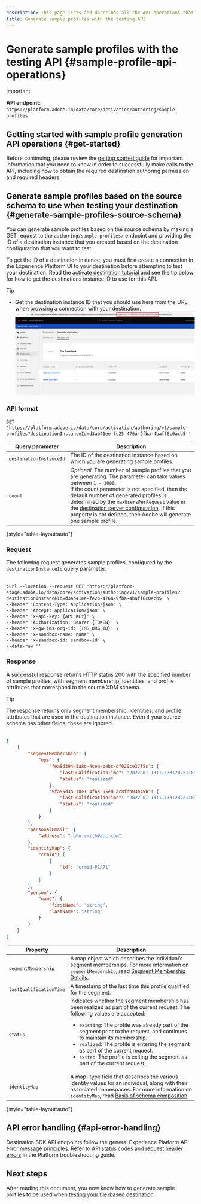 ```yaml
---
description: This page lists and describes all the API operations that you can perform using the `/authoring/sample-profiles` API endpoint, to generate sample profiles to use in file-based destination testing.
title: Generate sample profiles with the testing API
---
```

# Generate sample profiles with the testing API {#sample-profile-api-operations}

>[!IMPORTANT]
>
>**API endpoint**: `https://platform.adobe.io/data/core/activation/authoring/sample-profiles`

## Getting started with sample profile generation API operations {#get-started}

Before continuing, please review the [getting started guide](./getting-started.md) for important information that you need to know in order to successfully make calls to the API, including how to obtain the required destination authoring permission and required headers.

## Generate sample profiles based on the source schema to use when testing your destination {#generate-sample-profiles-source-schema}

You can generate sample profiles based on the source schema by making a GET request to the `authoring/sample-profiles/` endpoint and providing the ID of a destination instance that you created based on the destination configuration that you want to test. 

To get the ID of a destination instance, you must first create a connection in the Experience Platform UI to your destination before attempting to test your destination. Read the [activate destination tutorial](/help/destinations/ui/activation-overview.md) and see the tip below for how to get the destinations instance ID to use for this API.

>[!TIP]
>
>* Get the destination instance ID that you should use here from the URL when browsing a connection with your destination.
>![UI image how to get destination instance ID](./assets/get-destination-instance-id.png)

### API format

```http
GET 'https://platform.adobe.io/data/core/activation/authoring/v1/sample-profiles?destinationInstanceId=d3ab41ee-fe25-476a-9fba-4baff6c0acb5''
```

| Query parameter | Description |
| -------- | ----------- |
| `destinationInstanceId` | The ID of the destination instance based on which you are generating sample profiles. |
| `count` | *Optional*. The number of sample profiles that you are generating. The parameter can take values between `1 - 1000`. <br> If the count parameter is not specified, then the default number of generated profiles is determined by the `maxUsersPerRequest` value in the [destination server configuration](./destination-server-api.md#create). If this property is not defined, then Adobe will generate one sample profile. |

{style="table-layout:auto"}


### Request

The following request generates sample profiles, configured by the `destinationInstanceId` query parameter.

```shell

curl --location --request GET 'https://platform-stage.adobe.io/data/core/activation/authoring/v1/sample-profiles?destinationInstanceId=d3ab41ee-fe25-476a-9fba-4baff6c0acb5' \
--header 'Content-Type: application/json' \
--header 'Accept: application/json' \
--header 'x-api-key: {API_KEY}' \
--header 'Authorization: Bearer {TOKEN}' \
--header 'x-gw-ims-org-id: {IMS_ORG_ID}' \
--header 'x-sandbox-name: name' \
--header 'x-sandbox-id: sandbox-id' \
--data-raw ''

```

### Response

A successful response returns HTTP status 200 with the specified number of sample profiles, with segment membership, identities, and profile attributes that correspond to the source XDM schema.

>[!TIP]
>
> The response returns only segment membership, identities, and profile attributes that are used in the destination instance. Even if your source schema has other fields, these are ignored.

```json

[
    {
        "segmentMembership": {
            "ups": {
                "fea8d394-5a8c-4cea-bebc-df020ce37f5c": {
                    "lastQualificationTime": "2022-01-13T11:33:28.211895Z",
                    "status": "realized"
                },
                "5fa55d3a-18e1-4f65-95ed-ac8fdb03b45b": {
                    "lastQualificationTime": "2022-01-13T11:33:28.211893Z",
                    "status": "realized"
                }
            }
        },
        "personalEmail": {
            "address": "john.smith@abc.com"
        },
        "identityMap": {
            "crmid": [
                {
                    "id": "crmid-P1A7l"
                }
            ]
        },
        "person": {
            "name": {
                "firstName": "string",
                "lastName": "string"
            }
        }
    }
]

```

| Property | Description |
| -------- | ----------- |
| `segmentMembership` | A map object which describes the individual’s segment memberships. For more information on `segmentMembership`, read [Segment Membership Details](../../xdm/field-groups/profile/segmentation.md). |
| `lastQualificationTime` | A timestamp of the last time this profile qualified for the segment. |
| `status` | Indicates whether the segment membership has been realized as part of the current request. The following values are accepted: <ul><li>`existing`: The profile was already part of the segment prior to the request, and continues to maintain its membership.</li><li>`realized`: The profile is entering the segment as part of the current request.</li><li>`exited`: The profile is exiting the segment as part of the current request.</li></ul> |
| `identityMap` | A map-type field that describes the various identity values for an individual, along with their associated namespaces. For more information on `identityMap`, read [Basis of schema composition](../../xdm/schema/composition.md#identityMap). |

{style="table-layout:auto"}

## API error handling {#api-error-handling}

Destination SDK API endpoints follow the general Experience Platform API error message principles. Refer to [API status codes](../../landing/troubleshooting.md#api-status-codes) and [request header errors](../../landing/troubleshooting.md#request-header-errors) in the Platform troubleshooting guide.

## Next steps

After reading this document, you now know how to generate sample profiles to be used when [testing your file-based destination](file-based-destination-testing-api.md).
